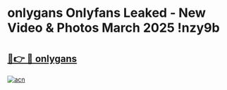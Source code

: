 # onlygans Onlyfans Leaked - New Video & Photos March 2025 !nzy9b

# <h2><a href="https://6hevaw.iuczelnia.edu.pl?title=onlygans&ref=nzy9b">🔗👉 🔴 onlygans</a></h2>

[![acn](https://github.com/user-attachments/assets/0f9c940e-d8b0-45ae-aac7-cd30a18b3e1c)](https://6hevaw.iuczelnia.edu.pl?title=onlygans&ref=nzy9b)

